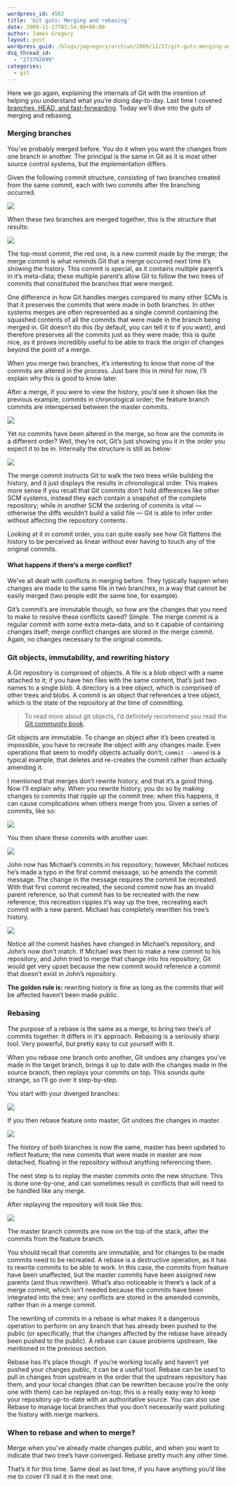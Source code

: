 ```yaml
---
wordpress_id: 4502
title: 'Git guts: Merging and rebasing'
date: 2009-11-27T05:54:00+00:00
author: James Gregory
layout: post
wordpress_guid: /blogs/jagregory/archive/2009/11/27/git-guts-merging-and-rebasing.aspx
dsq_thread_id:
  - "273792099"
categories:
  - git
---
```

Here we go again, explaining the internals of Git with the intention of helping you understand what you&#8217;re doing day-to-day. Last time I covered [branches, HEAD, and fast-forwarding](http://www.lostechies.com/blogs/jagregory/archive/2009/11/25/git-s-guts-branches-head-and-fast-forwards.aspx). Today we&#8217;ll dive into the guts of merging and rebasing.

### Merging branches

You&#8217;ve probably merged before. You do it when you want the changes from one branch in another. The principal is the same in Git as it is most other source control systems, but the implementation differs.

Given the following commit structure, consisting of two branches created from the same commit, each with two commits after the branching occurred.

![](http://lostechies.com/jamesgregory/files/2011/03.GitGuts.2/Figure1.png)

When these two branches are merged together, this is the structure that results:

![](http://lostechies.com/jamesgregory/files/2011/03.GitGuts.2/Figure2.png)

The top-most commit, the red one, is a new commit made by the merge; the merge commit is what reminds Git that a merge occurred next time it&#8217;s showing the history. This commit is special, as it contains multiple parent&#8217;s in it&#8217;s meta-data; these multiple parent&#8217;s allow Git to follow the two trees of commits that constituted the branches that were merged.

One difference in how Git handles merges compared to many other SCMs is that it preserves the commits that were made in both branches. In other systems merges are often represented as a single commit containing the squashed contents of all the commits that were made in the branch being merged in. Git doesn&#8217;t do this (by default, you can tell it to if you want), and therefore preserves all the commits just as they were made; this is quite nice, as it proves incredibly useful to be able to track the origin of changes beyond the point of a merge.

When you merge two branches, it&#8217;s interesting to know that none of the commits are altered in the process. Just bare this in mind for now, I&#8217;ll explain why this is good to know later.

After a merge, if you were to view the history, you&#8217;d see it shown like the previous example, commits in chronological order; the feature branch commits are interspersed between the master commits.

![](http://lostechies.com/jamesgregory/files/2011/03.GitGuts.2/Figure2.png)

Yet no commits have been altered in the merge, so how are the commits in a different order? Well, they&#8217;re not, Git&#8217;s just showing you it in the order you expect it to be in. Internally the structure is still as below:

![](http://lostechies.com/jamesgregory/files/2011/03.GitGuts.2/Figure3.png)

The merge commit instructs Git to walk the two trees while building the history, and it just displays the results in chronological order. This makes more sense if you recall that Git commits don&#8217;t hold differences like other SCM systems, instead they each contain a snapshot of the complete repository; while in another SCM the ordering of commits is vital &#8212; otherwise the diffs wouldn&#8217;t build a valid file &#8212; Git is able to infer order without affecting the repository contents.

Looking at it in commit order, you can quite easily see how Git flattens the history to be perceived as linear without ever having to touch any of the original commits.

#### What happens if there&#8217;s a merge conflict?

We&#8217;ve all dealt with conflicts in merging before. They typically happen when changes are made to the same file in two branches, in a way that cannot be easily merged (two people edit the same line, for example).

Git&#8217;s commit&#8217;s are immutable though, so how are the changes that you need to make to resolve these conflicts saved? Simple. The merge commit is a regular commit with some extra meta-data, and so it capable of containing changes itself; merge conflict changes are stored in the merge commit. Again, no changes necessary to the original commits.

### Git objects, immutability, and rewriting history

A Git repository is comprised of objects. A file is a blob object with a name attached to it; if you have two files with the same content, that&#8217;s just two names to a single blob. A directory is a tree object, which is comprised of other trees and blobs. A commit is an object that references a tree object, which is the state of the repository at the time of committing.

> To read more about git objects, I&#8217;d definitely recommend you read the [Git community book](http://book.git-scm.com).

Git objects are immutable. To change an object after it&#8217;s been created is impossible, you have to recreate the object with any changes made. Even operations that seem to modify objects actually don&#8217;t; `commit --amend` is a typical example, that deletes and re-creates the commit rather than actually amending it.

I mentioned that merges don&#8217;t rewrite history, and that it&#8217;s a good thing. Now I&#8217;ll explain why. When you rewrite history, you do so by making changes to commits that ripple up the commit tree; when this happens, it can cause complications when others merge from you. Given a series of commits, like so:

![](http://lostechies.com/jamesgregory/files/2011/03.GitGuts.2/Figure4.png)

You then share these commits with another user.

![](http://lostechies.com/jamesgregory/files/2011/03.GitGuts.2/Figure5.png)

John now has Michael&#8217;s commits in his repository; however, Michael notices he&#8217;s made a typo in the first commit message, so he amends the commit message. The change in the message requires the commit be recreated. With that first commit recreated, the second commit now has an invalid parent reference, so that commit has to be recreated with the new reference; this recreation ripples it&#8217;s way up the tree, recreating each commit with a new parent. Michael has completely rewritten his tree&#8217;s history.

![](http://lostechies.com/jamesgregory/files/2011/03.GitGuts.2/Figure6.png)

Notice all the commit hashes have changed in Michael&#8217;s repository, and John&#8217;s now don&#8217;t match. If Michael was then to make a new commit to his repository, and John tried to merge that change into his repository, Git would get very upset because the new commit would reference a commit that doesn&#8217;t exist in John&#8217;s repository.

**The golden rule is:** rewriting history is fine as long as the commits that will be affected haven&#8217;t been made public.

### Rebasing

The purpose of a rebase is the same as a merge, to bring two tree&#8217;s of commits together. It differs in it&#8217;s approach. Rebasing is a seriously sharp tool. Very powerful, but pretty easy to cut yourself with it.

When you rebase one branch onto another, Git undoes any changes you&#8217;ve made in the target branch, brings it up to date with the changes made in the source branch, then replays your commits on top. This sounds quite strange, so I&#8217;ll go over it step-by-step.

You start with your diverged branches:

![](http://lostechies.com/jamesgregory/files/2011/03.GitGuts.2/Figure7.png)

If you then rebase feature onto master, Git undoes the changes in master.

![](http://lostechies.com/jamesgregory/files/2011/03.GitGuts.2/Figure8.png)

The history of both branches is now the same, master has been updated to reflect feature; the new commits that were made in master are now detached, floating in the repository without anything referencing them.

The next step is to replay the master commits onto the new structure. This is done one-by-one, and can sometimes result in conflicts that will need to be handled like any merge.

After replaying the repository will look like this:

![](http://lostechies.com/jamesgregory/files/2011/03.GitGuts.2/Figure9.png)

The master branch commits are now on the top of the stack, after the commits from the feature branch.

You should recall that commits are immutable, and for changes to be made commits need to be recreated. A rebase is a destructive operation, as it has to rewrite commits to be able to work. In this case, the commits from feature have been unaffected, but the master commits have been assigned new parents (and thus rewritten). What&#8217;s also noticeable is there&#8217;s a lack of a merge commit, which isn&#8217;t needed because the commits have been integrated into the tree; any conflicts are stored in the amended commits, rather than in a merge commit.

The rewriting of commits in a rebase is what makes it a dangerous operation to perform on any branch that has already been pushed to the public (or specifically, that the changes affected by the rebase have already been pushed to the public). A rebase can cause problems upstream, like mentioned in the previous section.

Rebase has it&#8217;s place though. If you&#8217;re working locally and haven&#8217;t yet pushed your changes public, it can be a useful tool. Rebase can be used to pull in changes from upstream in the order that the upstream repository has them, and your local changes (that can be rewritten because you&#8217;re the only one with them) can be replayed on-top; this is a really easy way to keep your repository up-to-date with an authoritative source. You can also use Rebase to manage local branches that you don&#8217;t necessarily want polluting the history with merge markers.

### When to rebase and when to merge?

Merge when you&#8217;ve already made changes public, and when you want to indicate that two tree&#8217;s have converged. Rebase pretty much any other time.

That&#8217;s it for this time. Same deal as last time, if you have anything you&#8217;d like me to cover I&#8217;ll nail it in the next one.